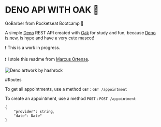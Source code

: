 # DENO API WITH OAK 🦕

GoBarber from Rocketseat Bootcamp 🚀

A simple [Deno](https://deno.land/) REST API created with [Oak](https://oakserver.github.io/oak/) for study and fun, because [Deno is new](https://deno.land/v1), is hype and have a very cute mascot!

❗ This is a work in progress.

❗ I stole this readme from [Marcus Ortense](https://github.com/ortense).

![Deno artwork by hashrock](https://deno.land/v1_wide.jpg)

#Routes

To get all appointments, use a method `GET` :
`GET /appointment`

To create an appointment, use a method `POST` :
`POST /appointment`

```
{
	"provider": string,
	"date": Date"
}
```
